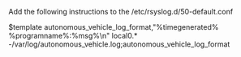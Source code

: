 Add the following instructions to the /etc/rsyslog.d/50-default.conf

$template autonomous_vehicle_log_format,"%timegenerated% %programname%:%msg%\n"
local0.*		-/var/log/autonomous_vehicle.log;autonomous_vehicle_log_format

